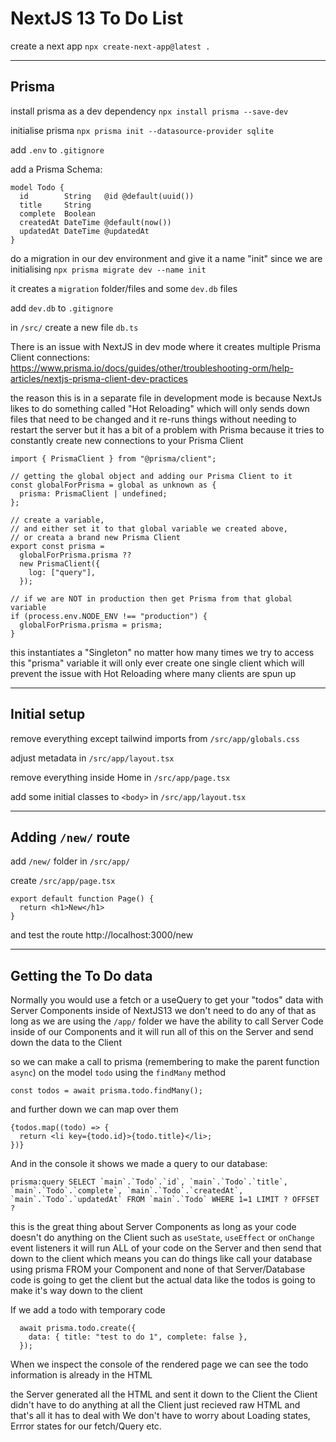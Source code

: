 # NextJS 13 To Do List

create a next app
`npx create-next-app@latest .`

---

## Prisma

install prisma as a dev dependency
`npx install prisma --save-dev`

initialise prisma
`npx prisma init --datasource-provider sqlite`

add `.env` to `.gitignore`

add a Prisma Schema:

```
model Todo {
  id        String   @id @default(uuid())
  title     String
  complete  Boolean
  createdAt DateTime @default(now())
  updatedAt DateTime @updatedAt
}
```

do a migration in our dev environment and give it a name "init" since we are initialising
`npx prisma migrate dev --name init`

it creates a `migration` folder/files and some `dev.db` files

add `dev.db` to `.gitignore`

in `/src/` create a new file `db.ts`

There is an issue with NextJS in dev mode where it creates multiple Prisma Client connections:
https://www.prisma.io/docs/guides/other/troubleshooting-orm/help-articles/nextjs-prisma-client-dev-practices

the reason this is in a separate file in development mode
is because NextJs likes to do something called "Hot Reloading"
which will only sends down files that need to be changed
and it re-runs things without needing to restart the server
but it has a bit of a problem with Prisma because it tries to constantly create new connections to your Prisma Client

```
import { PrismaClient } from "@prisma/client";

// getting the global object and adding our Prisma Client to it
const globalForPrisma = global as unknown as {
  prisma: PrismaClient | undefined;
};

// create a variable,
// and either set it to that global variable we created above,
// or creata a brand new Prisma Client
export const prisma =
  globalForPrisma.prisma ??
  new PrismaClient({
    log: ["query"],
  });

// if we are NOT in production then get Prisma from that global variable
if (process.env.NODE_ENV !== "production") {
  globalForPrisma.prisma = prisma;
}
```

this instantiates a "Singleton"
no matter how many times we try to access this "prisma" variable
it will only ever create one single client
which will prevent the issue with Hot Reloading where many clients are spun up

---

## Initial setup

remove everything except tailwind imports from `/src/app/globals.css`

adjust metadata in `/src/app/layout.tsx`

remove everything inside Home in `/src/app/page.tsx`

add some initial classes to `<body>` in `/src/app/layout.tsx`

---

## Adding `/new/` route

add `/new/` folder in `/src/app/`

create `/src/app/page.tsx`

```
export default function Page() {
  return <h1>New</h1>
}
```

and test the route http://localhost:3000/new

---

## Getting the To Do data

Normally you would use a fetch or a useQuery to get your "todos" data
with Server Components inside of NextJS13 we don't need to do any of that
as long as we are using the `/app/` folder we have the ability to call Server Code inside of our Components
and it will run all of this on the Server and send down the data to the Client

so we can make a call to prisma (remembering to make the parent function `async`) on the model `todo` using the `findMany` method

```
const todos = await prisma.todo.findMany();
```

and further down we can map over them

```
{todos.map((todo) => {
  return <li key={todo.id}>{todo.title}</li>;
})}
```

And in the console it shows we made a query to our database:

```
prisma:query SELECT `main`.`Todo`.`id`, `main`.`Todo`.`title`, `main`.`Todo`.`complete`, `main`.`Todo`.`createdAt`, `main`.`Todo`.`updatedAt` FROM `main`.`Todo` WHERE 1=1 LIMIT ? OFFSET ?
```

this is the great thing about Server Components
as long as your code doesn't do anything on the Client such as `useState`, `useEffect` or `onChange` event listeners
it will run ALL of your code on the Server and then send that down to the client
which means you can do things like call your database using prisma FROM your Component
and none of that Server/Database code is going to get the client
but the actual data like the todos is going to make it's way down to the client

If we add a todo with temporary code

```
  await prisma.todo.create({
    data: { title: "test to do 1", complete: false },
  });
```

When we inspect the console of the rendered page we can see the todo information is already in the HTML

the Server generated all the HTML and sent it down to the Client
the Client didn't have to do anything at all
the Client just recieved raw HTML and that's all it has to deal with
We don't have to worry about Loading states, Errror states for our fetch/Query etc.
